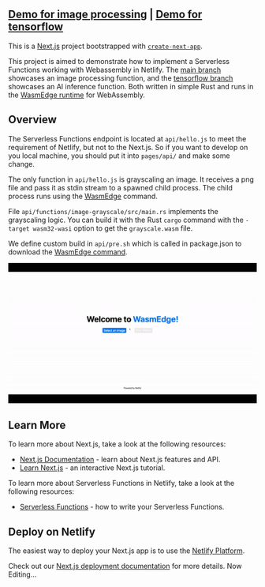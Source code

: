## [Demo for image processing](https://60fe22f9ff623f0007656040--reverent-hodgkin-dc1f51.netlify.app) | [Demo for tensorflow](https://60ff7e2d10fe590008db70a9--reverent-hodgkin-dc1f51.netlify.app)

This is a [Next.js](https://nextjs.org/) project bootstrapped with [`create-next-app`](https://github.com/cassidoo/next-netlify-starter).

This project is aimed to demonstrate how to implement a Serverless Functions working with Webassembly in Netlify. The [main branch](https://github.com/second-state/netlify-wasm-runtime/tree/main) showcases an image processing function, and the [tensorflow branch](https://github.com/second-state/netlify-wasm-runtime/tree/tensorflow) showcases an AI inference function. Both written in simple Rust and runs in the [WasmEdge runtime](https://github.com/WasmEdge/WasmEdge) for WebAssembly.

## Overview

The Serverless Functions endpoint is located at `api/hello.js` to meet the requirement of Netlify, but not to the Next.js. So if you want to develop on you local machine, you should put it into `pages/api/` and make some change.

The only function in `api/hello.js` is grayscaling an image. It receives a png file and pass it as stdin stream to a spawned child process. The child process runs using the [WasmEdge](https://github.com/WasmEdge/WasmEdge) command.

File `api/functions/image-grayscale/src/main.rs` implements the grayscaling logic. You can build it with the Rust `cargo` command with the `-target wasm32-wasi` option to get the `grayscale.wasm` file.

We define custom build in `api/pre.sh` which is called in package.json to download the [WasmEdge command](https://github.com/WasmEdge/WasmEdge/releases/tag/0.8.2). 

![](/netlify-wasmedge-runtime.gif)


## Learn More

To learn more about Next.js, take a look at the following resources:

- [Next.js Documentation](https://nextjs.org/docs) - learn about Next.js features and API.
- [Learn Next.js](https://nextjs.org/learn) - an interactive Next.js tutorial.

To learn more about Serverless Functions in Netlify, take a look at the following resources:

- [Serverless Functions](https://docs.netlify.com/functions/overview/) - how to write your Serverless Functions.

## Deploy on Netlify

The easiest way to deploy your Next.js app is to use the [Netlify Platform](https://www.netlify.com/with/nextjs/).

Check out our [Next.js deployment documentation](https://nextjs.org/docs/deployment) for more details.
Now Editing...

